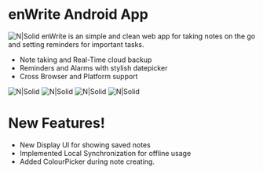 # enWrite Android App
![N|Solid](https://res.cloudinary.com/srvraj311/image/upload/v1626325102/Main_2_hu5xxl.png)
enWrite is an simple and clean web app for taking notes on the go and setting reminders for important tasks.

- Note taking and Real-Time cloud backup
- Reminders and Alarms with stylish datepicker
- Cross Browser and Platform support

![N|Solid](https://res.cloudinary.com/srvraj311/image/upload/v1629315800/Screenshot_2021-08-18-22-23-13-281_com.srvraj311_x6f5ga.jpg)
![N|Solid](https://res.cloudinary.com/srvraj311/image/upload/v1630057072/WhatsApp_Image_2021-08-27_at_3.05.49_PM_jwjdme.jpg)
![N|Solid](https://res.cloudinary.com/srvraj311/image/upload/v1629315800/Screenshot_2021-08-18-22-23-03-322_com.srvraj311_tqf8kk.jpg)
![N|Solid](https://res.cloudinary.com/srvraj311/image/upload/v1629315800/Screenshot_2021-08-18-22-22-55-060_com.srvraj311_qkpuyf.jpg)

# New Features!
- New Display UI for showing saved notes
- Implemented Local Synchronization for offline usage
- Added ColourPicker during note creating.
